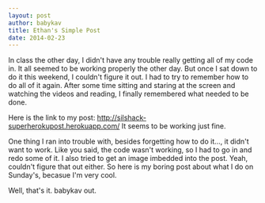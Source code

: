 ```yaml
---
layout: post
author: babykav
title: Ethan's Simple Post
date: 2014-02-23
---
```


In class the other day, I didn't have any trouble really getting all of my code in. It all seemed to be working properly the other day. But once I sat down to do it this weekend, I couldn't figure it out. I had to try to remember how to do all of it again. After some time sitting and staring at the screen and watching the videos and reading, I finally remembered what needed to be done. 

Here is the link to my post: http://silshack-superherokupost.herokuapp.com/ 
It seems to be working just fine. 

One thing I ran into trouble with, besides forgetting how to do it..., it didn't want to work. Like you said, the code wasn't working, so I had to go in and redo some of it. I also tried to get an image imbedded into the post. Yeah, couldn't figure that out either. So here is my boring post about what I do on Sunday's, becasue I'm very cool. 

Well, that's it. 
babykav out. 
